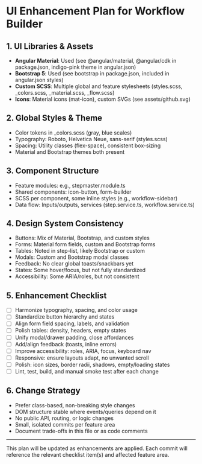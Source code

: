 # UI Enhancement Plan for Workflow Builder

## 1. UI Libraries & Assets
- **Angular Material**: Used (see @angular/material, @angular/cdk in package.json, indigo-pink theme in angular.json)
- **Bootstrap 5**: Used (see bootstrap in package.json, included in angular.json styles)
- **Custom SCSS**: Multiple global and feature stylesheets (styles.scss, _colors.scss, _material.scss, _flow.scss)
- **Icons**: Material icons (mat-icon), custom SVGs (see assets/github.svg)

## 2. Global Styles & Theme
- Color tokens in _colors.scss (gray, blue scales)
- Typography: Roboto, Helvetica Neue, sans-serif (styles.scss)
- Spacing: Utility classes (flex-space), consistent box-sizing
- Material and Bootstrap themes both present

## 3. Component Structure
- Feature modules: e.g., stepmaster.module.ts
- Shared components: icon-button, form-builder
- SCSS per component, some inline styles (e.g., workflow-sidebar)
- Data flow: Inputs/outputs, services (step.service.ts, workflow.service.ts)

## 4. Design System Consistency
- Buttons: Mix of Material, Bootstrap, and custom styles
- Forms: Material form fields, custom and Bootstrap forms
- Tables: Noted in step-list, likely Bootstrap or custom
- Modals: Custom and Bootstrap modal classes
- Feedback: No clear global toasts/snackbars yet
- States: Some hover/focus, but not fully standardized
- Accessibility: Some ARIA/roles, but not consistent

## 5. Enhancement Checklist
- [ ] Harmonize typography, spacing, and color usage
- [ ] Standardize button hierarchy and states
- [ ] Align form field spacing, labels, and validation
- [ ] Polish tables: density, headers, empty states
- [ ] Unify modal/drawer padding, close affordances
- [ ] Add/align feedback (toasts, inline errors)
- [ ] Improve accessibility: roles, ARIA, focus, keyboard nav
- [ ] Responsive: ensure layouts adapt, no unwanted scroll
- [ ] Polish: icon sizes, border radii, shadows, empty/loading states
- [ ] Lint, test, build, and manual smoke test after each change

## 6. Change Strategy
- Prefer class-based, non-breaking style changes
- DOM structure stable where events/queries depend on it
- No public API, routing, or logic changes
- Small, isolated commits per feature area
- Document trade-offs in this file or as code comments

---

This plan will be updated as enhancements are applied. Each commit will reference the relevant checklist item(s) and affected feature area.
